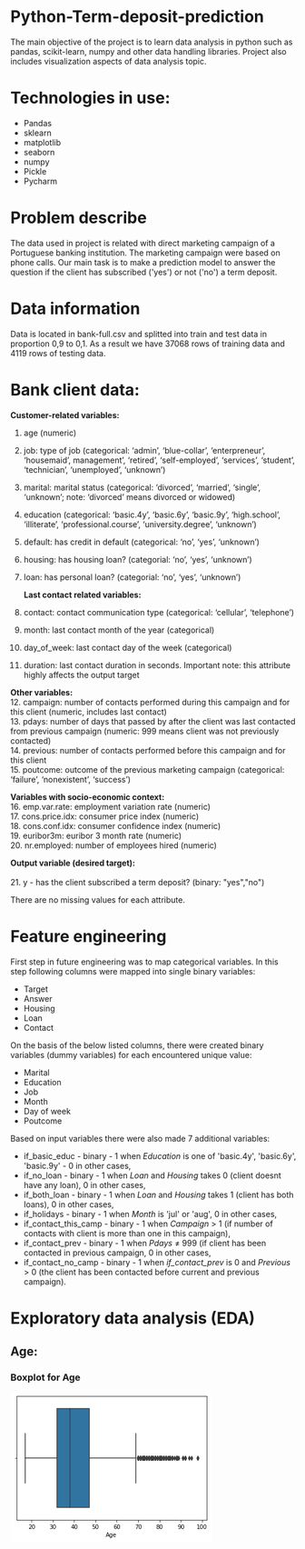 # Python-Term-deposit-prediction
The main objective of the project is to learn data analysis in python such as pandas, scikit-learn, numpy and other data handling libraries. Project also includes visualization aspects of data analysis topic.

# Technologies in use:
- Pandas
- sklearn
- matplotlib
- seaborn
- numpy
- Pickle
- Pycharm

# Problem describe
The data used in project is related with direct marketing campaign of a Portuguese banking institution. The marketing campaign were based on phone calls. Our main task is to make a prediction model to answer the question if the client has subscribed ('yes') or not ('no') a term deposit.

# Data information
Data is located in bank-full.csv and splitted into train and test data in proportion 0,9 to 0,1. As a result we have 37068 rows of training data and 4119 rows of testing data. 
# Bank client data:

**Customer-related variables:**  
1. age (numeric)  
2. job: type of job (categorical: ‘admin’, ‘blue-collar’,  ‘enterpreneur’, ‘housemaid’, management’, ‘retired’, ‘self-employed’, ‘services’, ‘student’, ‘technician’, ‘unemployed’, ‘unknown’)  
3. marital: marital status (categorical: ‘divorced’, ‘married’, ‘single’, ‘unknown’; note: ‘divorced’ means divorced or widowed)  
4. education (categorical: ‘basic.4y’, ‘basic.6y’, ‘basic.9y’, ‘high.school’, ‘illiterate’, ‘professional.course’, ‘university.degree’, ‘unknown’)  
5. default: has credit in default (categorical: ‘no’, ‘yes’, ‘unknown’)  
6. housing: has housing loan? (categorial: ‘no’, ‘yes’, ‘unknown’)  
7. loan: has personal loan? (categorial: ‘no’, ‘yes’, ‘unknown’)  

   **Last contact related variables:**   
 8.  contact: contact communication type (categorical: ‘cellular’, ‘telephone’)  
 9.  month: last contact month of the year (categorical)  
 10. day_of_week: last contact day of the week (categorical)  
 11. duration: last contact duration in seconds. Important note: this attribute highly affects the output target  

  **Other variables:** <br/>
 12.   campaign: number of contacts performed during this campaign and for this client (numeric, includes last contact)  
 13.   pdays: number of days that passed by after the client was last contacted from previous campaign (numeric: 999 means client was not previously contacted)  
 14.   previous: number of contacts performed before this campaign and for this client  
 15.   poutcome: outcome of the previous marketing campaign (categorical: ‘failure’, ‘nonexistent’, ‘success’)  

  **Variables with socio-economic context:**  
  16. emp.var.rate: employment variation rate (numeric)  
  17. cons.price.idx: consumer price index (numeric)  
  18. cons.conf.idx: consumer confidence index (numeric)  
  19. euribor3m: euribor 3 month rate (numeric)  
  20. nr.employed: number of employees hired (numeric)  

  **Output variable (desired target):**<br/>  
    21. y - has the client subscribed a term deposit? (binary: "yes","no")

There are no missing values for each attribute.

# Feature engineering
First step in future engineering was to map categorical variables. In this step following columns were mapped into single binary variables:
- Target
- Answer
- Housing
- Loan
- Contact 

On the basis of the below listed columns, there were created binary variables (dummy variables) for each encountered unique value:
- Marital
- Education
- Job
- Month
- Day of week
- Poutcome

Based on input variables there were also made 7 additional variables:
- if_basic_educ - binary - 1 when <i>Education</i> is one of 'basic.4y', 'basic.6y', 'basic.9y' - 0 in other cases,
- if_no_loan - binary - 1 when <i>Loan</i> and <i>Housing</i> takes 0 (client doesnt have any loan), 0 in other cases,
- if_both_loan - binary - 1 when <i>Loan</i> and <i>Housing</i> takes 1 (client has both loans), 0 in other cases,
- if_holidays - binary - 1 when <i>Month</i> is 'jul' or 'aug', 0 in other cases,
- if_contact_this_camp - binary - 1 when <i>Campaign</i> > 1 (if number of contacts with client is more than one in this campaign),
- if_contact_prev - binary - 1 when <i>Pdays</i> ≠ 999 (if client has been contacted in previous campaign, 0 in other cases,
- if_contact_no_camp - binary - 1 when <i>if_contact_prev</i> is 0 and <i>Previous</i> > 0 (the client has been contacted before current and previous campaign).

# Exploratory data analysis (EDA)

## Age:
### Boxplot for Age
![Age boxplot](Diagrams/wiek_boxplot.png "Age boxplot")
